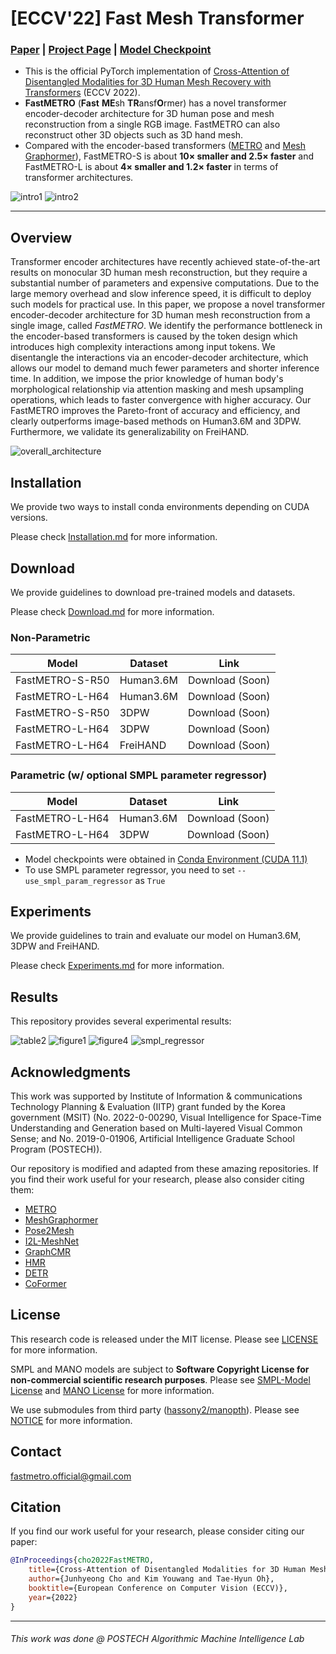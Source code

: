 # [ECCV'22] Fast Mesh Transformer
### [Paper](https://arxiv.org/abs/2207.13820) | [Project Page](https://fastmetro.github.io/) | [Model Checkpoint](#model_checkpoint)

- This is the official PyTorch implementation of [Cross-Attention of Disentangled Modalities for 3D Human Mesh Recovery with Transformers](https://arxiv.org/abs/2207.13820) (ECCV 2022).
- **FastMETRO** (**Fast** **ME**sh **TR**ansf**O**rmer) has a novel transformer encoder-decoder architecture for 3D human pose and mesh reconstruction from a single RGB image. FastMETRO can also reconstruct other 3D objects such as 3D hand mesh.
- Compared with the encoder-based transformers ([METRO](https://github.com/microsoft/MeshTransformer) and [Mesh Graphormer](https://github.com/microsoft/MeshGraphormer)), FastMETRO-S is about **10× smaller and 2.5× faster** and FastMETRO-L is about **4× smaller and 1.2× faster** in terms of transformer architectures.

![intro1](./assets/intro1.png)
![intro2](./assets/intro2.png)

---


## Overview
Transformer encoder architectures have recently achieved state-of-the-art results on monocular 3D human mesh reconstruction, but they require a substantial number of parameters and expensive computations. Due to the large memory overhead and slow inference speed, it is difficult to deploy such models for practical use. In this paper, we propose a novel transformer encoder-decoder architecture for 3D human mesh reconstruction from a single image, called *FastMETRO*. We identify the performance bottleneck in the encoder-based transformers is caused by the token design which introduces high complexity interactions among input tokens. We disentangle the interactions via an encoder-decoder architecture, which allows our model to demand much fewer parameters and shorter inference time. In addition, we impose the prior knowledge of human body's morphological relationship via attention masking and mesh upsampling operations, which leads to faster convergence with higher accuracy. Our FastMETRO improves the Pareto-front of accuracy and efficiency, and clearly outperforms image-based methods on Human3.6M and 3DPW. Furthermore, we validate its generalizability on FreiHAND.

![overall_architecture](./assets/overall_architecture.png)


## Installation
We provide two ways to install conda environments depending on CUDA versions. 

Please check [Installation.md](./docs/Installation.md) for more information.


## Download
We provide guidelines to download pre-trained models and datasets. 

Please check [Download.md](./docs/Download.md) for more information.

<a name="model_checkpoint"></a>

### Non-Parametric
| Model                               | Dataset   | Link            |
| ----------------------------------- | --------- | --------------- |
| FastMETRO-S-R50                     | Human3.6M | Download (Soon) |
| FastMETRO-L-H64                     | Human3.6M | Download (Soon) |
| FastMETRO-S-R50                     | 3DPW      | Download (Soon) |
| FastMETRO-L-H64                     | 3DPW      | Download (Soon) |
| FastMETRO-L-H64                     | FreiHAND  | Download (Soon) |


### Parametric (w/ optional SMPL parameter regressor)
| Model           | Dataset   | Link            |
| --------------- | --------- | --------------- |
| FastMETRO-L-H64 | Human3.6M | Download (Soon) |
| FastMETRO-L-H64 | 3DPW      | Download (Soon) |

- Model checkpoints were obtained in [Conda Environment (CUDA 11.1)](./docs/Installation.md)
- To use SMPL parameter regressor, you need to set `--use_smpl_param_regressor` as `True`

## Experiments
We provide guidelines to train and evaluate our model on Human3.6M, 3DPW and FreiHAND. 

Please check [Experiments.md](./docs/Experiments.md) for more information.


## Results
This repository provides several experimental results:

![table2](./assets/table2.png)
![figure1](./assets/figure1.png)
![figure4](./assets/figure4.png)
![smpl_regressor](./assets/smpl_param_regressor.png)


## Acknowledgments
This work was supported by Institute of Information & communications Technology Planning & Evaluation (IITP) grant funded by the Korea government (MSIT) (No. 2022-0-00290, Visual Intelligence for Space-Time Understanding and Generation based on Multi-layered Visual Common Sense; and No. 2019-0-01906, Artificial Intelligence Graduate School Program (POSTECH)).

Our repository is modified and adapted from these amazing repositories. If you find their work useful for your research, please also consider citing them:
- [METRO](https://github.com/microsoft/MeshTransformer)          
- [MeshGraphormer](https://github.com/microsoft/MeshGraphormer)
- [Pose2Mesh](https://github.com/hongsukchoi/Pose2Mesh_RELEASE)
- [I2L-MeshNet](https://github.com/mks0601/I2L-MeshNet_RELEASE)
- [GraphCMR](https://github.com/nkolot/GraphCMR)
- [HMR](https://github.com/akanazawa/hmr)
- [DETR](https://github.com/facebookresearch/detr)
- [CoFormer](https://github.com/jhcho99/CoFormer)

## License
This research code is released under the MIT license. Please see [LICENSE](./LICENSE) for more information.

SMPL and MANO models are subject to **Software Copyright License for non-commercial scientific research purposes**. Please see [SMPL-Model License](https://smpl.is.tue.mpg.de/modellicense.html) and [MANO License](https://mano.is.tue.mpg.de/license.html) for more information.

We use submodules from third party ([hassony2/manopth](https://github.com/hassony2/manopth)). Please see [NOTICE](./NOTICE.md) for more information.


## Contact
fastmetro.official@gmail.com


## Citation
If you find our work useful for your research, please consider citing our paper:

````BibTeX
@InProceedings{cho2022FastMETRO,
    title={Cross-Attention of Disentangled Modalities for 3D Human Mesh Recovery with Transformers},
    author={Junhyeong Cho and Kim Youwang and Tae-Hyun Oh},
    booktitle={European Conference on Computer Vision (ECCV)},
    year={2022}
}
````

---
###### *This work was done @ POSTECH Algorithmic Machine Intelligence Lab*
